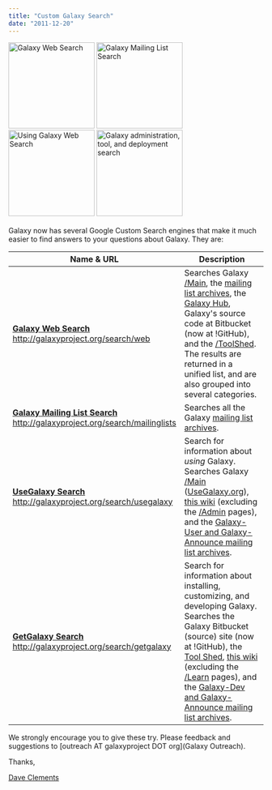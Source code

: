 ```yaml
---
title: "Custom Galaxy Search"
date: "2011-12-20"
---
```


<div class='center'>
<a href='http://galaxyproject.org/search/web'><img src='/images/Logos/GalaxyWebSearch.png' alt='Galaxy Web Search' width="170" /></a> <a href='http://galaxyproject.org/search/mailinglists'><img src='/images/Logos/GalaxyMailingListSearch.png' alt='Galaxy Mailing List Search' width="170" /></a> <a href='http://galaxyproject.org/search/usegalaxy'><img src='/images/Logos/UseGalaxySearch.png' alt='Using Galaxy Web Search' width="170" /></a> <a href='http://galaxyproject.org/search/getgalaxy'><img src='/images/Logos/GetGalaxySearch.png' alt='Galaxy administration, tool, and deployment search' width="170" /></a>
</div>
<br />
Galaxy now has several Google Custom Search engines that make it much easier to find answers to your questions about Galaxy.  They are:

| Name & URL |  Description  | 
| ---------- | ------------ | 
| **[Galaxy Web Search](http://galaxyproject.org/search/web)**<br />http://galaxyproject.org/search/web |  Searches Galaxy [/Main](/src/main/index.md), the [mailing list archives](/MailingLists#searching), the [Galaxy Hub](/src/index.md), Galaxy's source code at Bitbucket (now at !GitHub), and the [/ToolShed](/ToolShed).  The results are returned in a unified list, and are also grouped into several categories.  | 
| **[Galaxy Mailing List Search](http://galaxyproject.org/search/mailinglists)**<br />http://galaxyproject.org/search/mailinglists |  Searches all the Galaxy [mailing list archives](/MailingLists#searching).   | 
| **[UseGalaxy Search](http://galaxyproject.org/search/usegalaxy)**<br />http://galaxyproject.org/search/usegalaxy |  Search for information about *using* Galaxy.  Searches Galaxy [/Main](/src/main/index.md) ([UseGalaxy.org](http://usegalaxy.org)), [this wiki](/src/learn/index.md) (excluding the [/Admin](/src/admin/index.md) pages), and the [Galaxy-User and Galaxy-Announce mailing list archives](/MailingLists#searching).  | 
| **[GetGalaxy Search](http://galaxyproject.org/search/getgalaxy)**<br />http://galaxyproject.org/search/getgalaxy |  Search for information about installing, customizing, and developing Galaxy.  Searches the Galaxy Bitbucket (source) site (now at !GitHub), the [Tool Shed](http://toolshed.g2.bx.psu.edu), [this wiki](/src/admin/index.md) (excluding the [/Learn](/src/learn/index.md) pages), and the [Galaxy-Dev and Galaxy-Announce mailing list archives](/MailingLists#searching).  | 

We strongly encourage you to give these try.  Please feedback and suggestions to [outreach AT galaxyproject DOT org](Galaxy Outreach).

Thanks,

[Dave Clements](/src/people/dave-clements/index.md)


